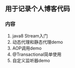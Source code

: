## 用于记录个人博客代码
### 内容
1. java8 Stream入门
2. 动态代理和静态代理demo
3. AOP调用demo
4. @Transactional简单使用
5. 自定义监听器demo